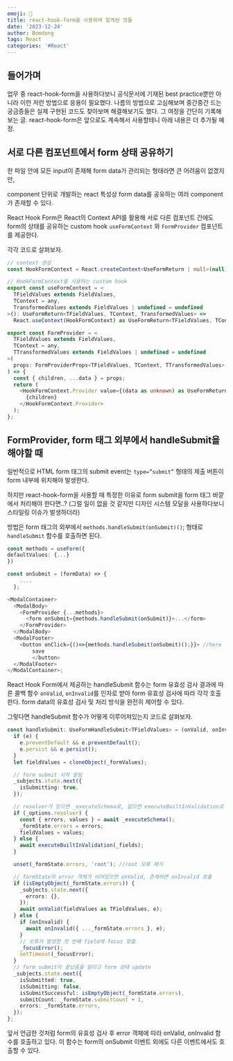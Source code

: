 ```yaml
---
emoji: 🔖
title: react-hook-form을 사용하며 알게된 것들
date: '2023-12-24'
author: Bomdong
tags: React
categories: '#React'
---
```


## 들어가며

업무 중 react-hook-form을 사용하다보니 공식문서에 기재된 best practice뿐만 아니라 이런 저런 방법으로 응용이 필요했다.
나름의 방법으로 고심해보며 중간중간 드는 궁금증들은 실제 구현된 코드도 찾아보며 해결해보기도 했다. 그 여정을 간단히 기록해보는 글.
react-hook-form은 앞으로도 계속해서 사용할테니 아래 내용은 더 추가될 예정.

## 서로 다른 컴포넌트에서 form 상태 공유하기

한 파일 안에 모든 input이 존재해 form data가 관리되는 형태라면 큰 어려움이 없겠지만,

component 단위로 개발하는 react 특성상 form data를 공유하는 여러 component가 존재할 수 있다.

React Hook Form은 React의 Context API를 활용해 서로 다른 컴포넌트 간에도 form의 상태를 공유하는 custom hook `useFormContext` 와 `FormProvider` 컴포넌트를 제공한다.

각각 코드로 살펴보자.

```typescript
// context 생성
const HookFormContext = React.createContext<UseFormReturn | null>(null);

// HookFormContext를 사용하는 custom hook
export const useFormContext = <
  TFieldValues extends FieldValues,
  TContext = any,
  TransformedValues extends FieldValues | undefined = undefined
>(): UseFormReturn<TFieldValues, TContext, TransformedValues> =>
  React.useContext(HookFormContext) as UseFormReturn<TFieldValues, TContext, TransformedValues>;

export const FormProvider = <
  TFieldValues extends FieldValues,
  TContext = any,
  TTransformedValues extends FieldValues | undefined = undefined
>(
  props: FormProviderProps<TFieldValues, TContext, TTransformedValues>,
) => {
  const { children, ...data } = props;
  return (
    <HookFormContext.Provider value={(data as unknown) as UseFormReturn}>
      {children}
    </HookFormContext.Provider>
  );
};
```

## FormProvider, form 태그 외부에서 handleSubmit을 해야할 때

일반적으로 HTML form 태그의 submit event는 `type=”submit”` 형태의 제출 버튼이 form 내부에 위치해야 발생한다.

하지만 react-hook-form을 사용할 때 특정한 이유로 form submit을 form 태그 바깥에서 처리해야 한다면..? (그럴 일이 없을 것 같지만 디자인 시스템 모달을 사용하다보니 스타일링 이슈가 발생하더라)

방법은 form 태그의 외부에서 `methods.handleSubmit(onSubmit)()`; 형태로 `handleSubmit` 함수를 호출하면 된다.

```typescript
const methods = useForm({
defaultValues: {...}
})

const onSubmit = (formData) => {
    ....
  };

<ModalContainer>
  <ModalBody>
    <FormProvider {...methods}>
      <form onSubmit={methods.handleSubmit(onSubmit)}>...</form>
    </FormProvider>
  </ModalBody>
  <ModalFooter>
    <button onClick={()=>{methods.handleSubmit(onSubmit)();}}> //here
		save
		</button>
  </ModalFooter>
</ModalContainer>;
```

React Hook Form에서 제공하는 handleSubmit 함수는 form 유효성 검사 결과에 따른 콜백 함수 `onValid`, `onInvalid`를 인자로 받아 form 유효성 검사에 따라 각각 호출한다. form data의 유효성 검사 및 처리 방식을 완전히 제어할 수 있다.

그렇다면 handleSubmit 함수가 어떻게 이루어져있는지 코드로 살펴보자.

```typescript
const handleSubmit: UseFormHandleSubmit<TFieldValues> = (onValid, onInvalid) => async (e) => {
  if (e) {
    e.preventDefault && e.preventDefault();
    e.persist && e.persist();
  }
  let fieldValues = cloneObject(_formValues);

  // form submit 시작 알림
  _subjects.state.next({
    isSubmitting: true,
  });

  // resolver가 있으면 _executeSchema로, 없으면 executeBuiltInValidation로 유효성 검사
  if (_options.resolver) {
    const { errors, values } = await _executeSchema();
    _formState.errors = errors;
    fieldValues = values;
  } else {
    await executeBuiltInValidation(_fields);
  }

  unset(_formState.errors, 'root'); //root 오류 제거

  // formState의 error 객체가 비어있으면 onValid, 존재하면 onInvalid 호출
  if (isEmptyObject(_formState.errors)) {
    _subjects.state.next({
      errors: {},
    });
    await onValid(fieldValues as TFieldValues, e);
  } else {
    if (onInvalid) {
      await onInvalid({ ..._formState.errors }, e);
    }
    // 오류가 발생한 첫 번째 field에 focus 맞춤
    _focusError();
    setTimeout(_focusError);
  }
  // form submit이 끝났음을 알리고 form 상태 update
  _subjects.state.next({
    isSubmitted: true,
    isSubmitting: false,
    isSubmitSuccessful: isEmptyObject(_formState.errors),
    submitCount: _formState.submitCount + 1,
    errors: _formState.errors,
  });
};
```

앞서 언급한 것처럼 form의 유효성 검사 후 error 객체에 따라 onValid, onInvalid 함수를 호출하고 있다. 이 함수는 form의 onSubmit 이벤트 외에도 다른 이벤트에서도 호출할 수 있다.

```toc

```
